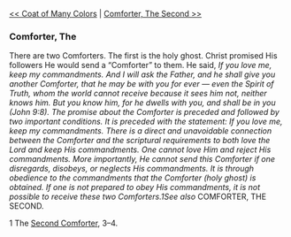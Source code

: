 [<< Coat of Many Colors](Coat%20of%20Many%20Colors)  |  [Comforter, The Second >>](Comforter,%20The%20Second)

### Comforter, The
There are two Comforters. The first is the holy ghost. Christ promised His followers He would send a “Comforter” to them. He said, *If you love me, keep my commandments. And I will ask the Father, and he shall give you another Comforter, that he may be with you for ever — even the Spirit of Truth, whom the world cannot receive because it sees him not, neither knows him. But you know him, for he dwells with you, and shall be in you *(John 9:8). The promise about the Comforter is preceded and followed by two important conditions. It is preceded with the statement: *If you love me, keep my commandments*. There is a direct and unavoidable connection between the Comforter and the scriptural requirements to both love the Lord and keep His commandments. One cannot love Him and reject His commandments. More importantly, He cannot send this Comforter if one disregards, disobeys, or neglects His commandments. It is through obedience to the commandments that the Comforter (holy ghost) is obtained. If one is not prepared to obey His commandments, it is not possible to receive these two Comforters.1*See also* COMFORTER, THE SECOND.



1 The [Second Comforter](#), 3–4.